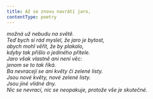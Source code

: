 ```yaml
---
title: Až se znovu navrátí jaro,
contentType: poetry
---
```


<section>

_možná už nebudu na světě.  
Teď bych si rád myslel, že jaro je bytost,  
abych mohl věřit, že by plakalo,  
kdyby tak přišlo o jediného přítele.  
Jaro však vlastně ani není věc:  
jenom se to tak říká.  
Ba nevracejí se ani květy či zelené listy.  
Jsou nové květy, nové zelené listy.  
Jsou jiné vlídné dny.  
Nic se nevrací, nic se neopakuje, protože vše je skutečné._

</section>
